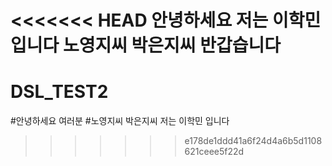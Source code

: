 <<<<<<< HEAD
안녕하세요 저는 이학민 입니다
노영지씨 박은지씨 반갑습니다
=======
# DSL_TEST2

#안녕하세요 여러분
#노영지씨 박은지씨 저는 이학민 입니다
>>>>>>> e178de1ddd41a6f24d4a6b5d1108621ceee5f22d
